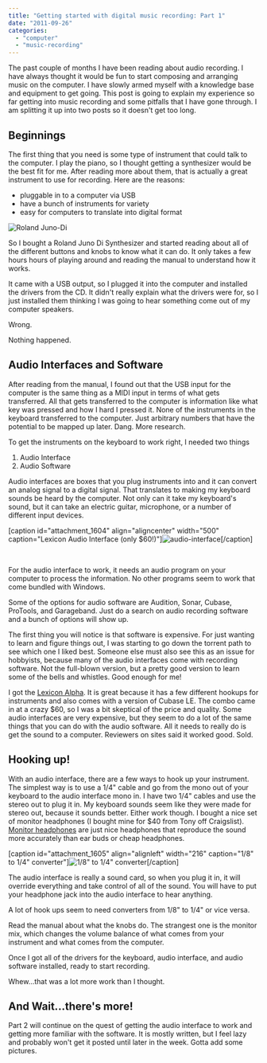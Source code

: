 ```yaml
---
title: "Getting started with digital music recording: Part 1"
date: "2011-09-26"
categories: 
  - "computer"
  - "music-recording"
---
```


The past couple of months I have been reading about audio recording. I have always thought it would be fun to start composing and arranging music on the computer. I have slowly armed myself with a knowledge base and equipment to get going. This post is going to explain my experience so far getting into music recording and some pitfalls that I have gone through. I am splitting it up into two posts so it doesn't get too long.

## Beginnings

The first thing that you need is some type of instrument that could talk to the computer. I play the piano, so I thought getting a synthesizer would be the best fit for me. After reading more about them, that is actually a great instrument to use for recording. Here are the reasons:

- pluggable in to a computer via USB
- have a bunch of instruments for variety
- easy for computers to translate into digital format

![Roland Juno-Di](/images/juno-di.jpg "Roland Juno-Di")

So I bought a Roland Juno Di Synthesizer and started reading about all of the different buttons and knobs to know what it can do. It only takes a few hours hours of playing around and reading the manual to understand how it works.

It came with a USB output, so I plugged it into the computer and installed the drivers from the CD. It didn't really explain what the drivers were for, so I just installed them thinking I was going to hear something come out of my computer speakers.

Wrong.

Nothing happened.

## Audio Interfaces and Software

After reading from the manual, I found out that the USB input for the computer is the same thing as a MIDI input in terms of what gets transferred. All that gets transferred to the computer is information like what key was pressed and how I hard I pressed it. None of the instruments in the keyboard transferred to the computer. Just arbitrary numbers that have the potential to be mapped up later. Dang. More research.

To get the instruments on the keyboard to work right, I needed two things

1. Audio Interface
2. Audio Software

Audio interfaces are boxes that you plug instruments into and it can convert an analog signal to a digital signal. That translates to making my keyboard sounds be heard by the computer. Not only can it take my keyboard's sound, but it can take an electric guitar, microphone, or a number of different input devices.

\[caption id="attachment\_1604" align="aligncenter" width="500" caption="Lexicon Audio Interface (only $60!)"\]![](/images/audio-interface.jpg "audio-interface")\[/caption\]

 

For the audio interface to work, it needs an audio program on your computer to process the information. No other programs seem to work that come bundled with Windows.

Some of the options for audio software are Audition, Sonar, Cubase, ProTools, and Garageband. Just do a search on audio recording software and a bunch of options will show up.

The first thing you will notice is that software is expensive. For just wanting to learn and figure things out, I was starting to go down the torrent path to see which one I liked best. Someone else must also see this as an issue for hobbyists, because many of the audio interfaces come with recording software. Not the full-blown version, but a pretty good version to learn some of the bells and whistles. Good enough for me!

I got the [Lexicon Alpha](http://www.sweetwater.com/store/detail/Alpha/). It is great because it has a few different hookups for instruments and also comes with a version of Cubase LE. The combo came in at a crazy $60, so I was a bit skeptical of the price and quality. Some audio interfaces are very expensive, but they seem to do a lot of the same things that you can do with the audio software. All it needs to really do is get the sound to a computer. Reviewers on sites said it worked good. Sold.

## Hooking up!

With an audio interface, there are a few ways to hook up your instrument. The simplest way is to use a 1/4" cable and go from the mono out of your keyboard to the audio interface mono in. I have two 1/4" cables and use the stereo out to plug it in. My keyboard sounds seem like they were made for stereo out, because it sounds better. Either work though. I bought a nice set of monitor headphones (I bought mine for $40 from Tony off Craigslist). [Monitor headphones](http://www.google.com/search?q=monitor+headphones&ie=utf-8&oe=utf-8&aq=t&rls=org.mozilla:en-US:official&client=firefox-a#q=monitor+headphones&hl=en&client=firefox-a&hs=qH1&rls=org.mozilla:en-US:official&prmd=imvns&source=univ&tbm=shop&tbo=u&sa=X&ei=rdl_TuyJJ-eMsALeovxM&ved=0CHIQrQQ&bav=on.2,or.r_gc.r_pw.&fp=53109c92d744947c&biw=1200&bih=601) are just nice headphones that reproduce the sound more accurately than ear buds or cheap headphones.

\[caption id="attachment\_1605" align="alignleft" width="216" caption="1/8" to 1/4" converter"\]![1/8" to 1/4" converter](/images/plug-converter.jpg "plug-converter")\[/caption\]

The audio interface is really a sound card, so when you plug it in, it will override everything and take control of all of the sound. You will have to put your headphone jack into the audio interface to hear anything.

A lot of hook ups seem to need converters from 1/8" to 1/4" or vice versa.

Read the manual about what the knobs do. The strangest one is the monitor mix, which changes the volume balance of what comes from your instrument and what comes from the computer.

Once I got all of the drivers for the keyboard, audio interface, and audio software installed, ready to start recording.

Whew...that was a lot more work than I thought.

## And Wait...there's more!

Part 2 will continue on the quest of getting the audio interface to work and getting more familiar with the software. It is mostly written, but I feel lazy and probably won't get it posted until later in the week. Gotta add some pictures.
